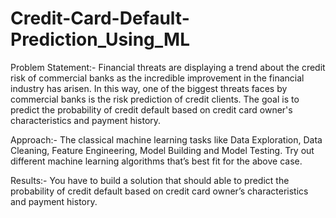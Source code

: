 # Credit-Card-Default-Prediction_Using_ML


Problem Statement:-
Financial threats are displaying a trend about the credit risk of commercial banks as the
incredible improvement in the financial industry has arisen. In this way, one of the
biggest threats faces by commercial banks is the risk prediction of credit clients. The
goal is to predict the probability of credit default based on credit card owner's
characteristics and payment history.

Approach:-
The classical machine learning tasks like Data Exploration, Data Cleaning,
Feature Engineering, Model Building and Model Testing. Try out different machine
learning algorithms that’s best fit for the above case.

Results:-
You have to build a solution that should able to predict the probability of credit
default based on credit card owner’s characteristics and payment history.
